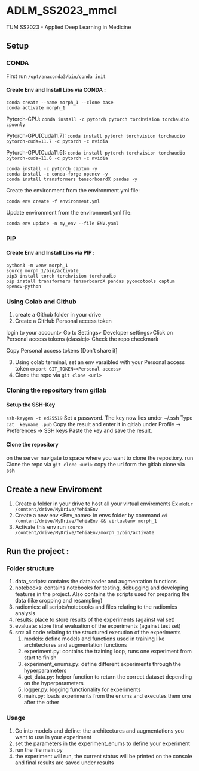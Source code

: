 # ADLM_SS2023_mmcl

TUM SS2023 - Applied Deep Learning in Medicine

<!-- ![Poster]()  -->

## Setup
### CONDA 

First run
`/opt/anaconda3/bin/conda init`

#### Create Env and Install Libs via CONDA :

```
conda create --name morph_1 --clone base
conda activate morph_1
```
Pytorch-CPU:
`conda install -c pytorch pytorch torchvision torchaudio cpuonly `

Pytorch-GPU[Cuda11.7]:
`conda install pytorch torchvision torchaudio pytorch-cuda=11.7 -c pytorch -c nvidia`

Pytorch-GPU[Cuda11.6]:
`conda install pytorch torchvision torchaudio pytorch-cuda=11.6 -c pytorch -c nvidia`

```
conda install -c pytorch captum -y
conda install -c conda-forge opencv -y 
conda install transformers tensorboardX pandas -y
```

Create the environment from the environment.yml file: 

`conda env create -f environment.yml`

Update environment from the environment.yml file: 

`conda env update -n my_env --file ENV.yaml`


### PIP
#### Create Env and Install Libs via PIP :

```
python3 -m venv morph_1
source morph_1/bin/activate
pip3 install torch torchvision torchaudio
pip install transformers tensorboardX pandas pycocotools captum  opencv-python
```

### Using Colab and Github

1. create a Github folder in your drive
2. Create a GitHub Personal access token 

  login to your account> Go to Settings> Developer settings>Click on Personal access tokens (classic)> Check the repo checkmark  
  
  Copy Personal access tokens [Don't share it]
  
3. Using  colab terminal, set an env varaibled with your Personal access token  `export GIT_TOKEN=<Personal access>`
4. Clone the repo via `git clone <url>`

### Cloning the repository from gitlab

#### Setup the SSH-Key
`ssh-keygen -t ed25519`
Set a password.
The key now lies under ~/.ssh
Type `cat _keyname_.pub`
Copy the result and enter it in gitlab under Profile -> Preferences -> SSH keys
Paste the key and save the result.

#### Clone the repository
on the server navigate to space where you want to clone the repostiory.
run Clone the repo via `git clone <url>`
copy the url form the gitlab clone via ssh

## Create a new Enviroment 
1. Create a folder in your drive to host all your virtual enviroments Ex `mkdir /content/drive/MyDrive/YehiaEnv`
2. Create a new env <Env_name> in  envs folder by command `cd /content/drive/MyDrive/YehiaEnv && virtualenv morph_1` 
3. Activate this env run `source /content/drive/MyDrive/YehiaEnv/morph_1/bin/activate`

##  Run the project : 

### Folder structure

1. data_scripts: contains the dataloader and augmentation functions
2. notebooks: contains notebooks for testing, debugging and developing features in the project. Also contains the scripts used for preparing the data (like cropping and resampling)
3. radiomics: all scripts/notebooks and files relating to the radiomics analysis
4. results:  place to store results of the experiments (against val set)
5. evaluate: store final evaluation of the experiments (against test set)
6. src: all code relating to the structured execution of the experiments
    1. models: define models and functions used in training like architectures and augmentation functions
    2. experiment.py: contains the training loop, runs one experiment from start to finish
    3. experiment_enums.py: define different experiments through the hyperparameters
    4. get_data.py: helper function to return the correct dataset depending on the hyperparameters
    5. logger.py: logging functionality for experiments
    6. main.py: loads experiments from the enums and executes them one after the other

### Usage
1. Go into models and define: the architectures and augmentations you want to use in your experiment
2. set the parameters in the experiment_enums to define your experiment
3. run the file main.py 
4. the experiment will run, the current status will be printed on the console and final results are saved under results

